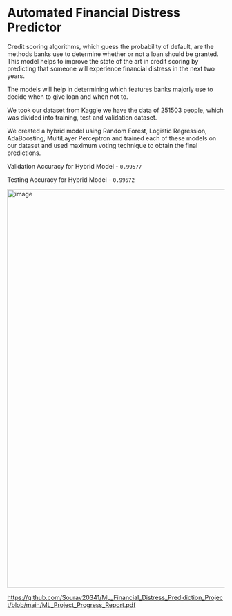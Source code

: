 # Automated Financial Distress Predictor

Credit scoring algorithms, which guess the probability of default, are the methods banks use to determine whether or not a loan should be granted. This model helps to improve the state of the art in credit scoring by predicting that someone will experience financial distress in the next two years.

The models will help in determining which features banks majorly use to decide when to give loan and when not to.

We took our dataset from Kaggle we have the data of 251503 people, which was divided into training, test and validation dataset.

We created a hybrid model using Random Forest, Logistic Regression, AdaBoosting, MultiLayer Perceptron and trained each of these models on our dataset and used maximum voting technique to obtain the final predictions.

Validation Accuracy for Hybrid Model -  `0.99577`

Testing Accuracy for Hybrid Model - `0.99572`

<img width="922" alt="image" src="https://github.com/AshwinSheoran02/ML-Project-Group-25/assets/88393756/c7bf4fb4-21c1-4fa8-8289-9046ace9f7bc">

https://github.com/Sourav20341/ML_Financial_Distress_Predidiction_Project/blob/main/ML_Project_Progress_Report.pdf
